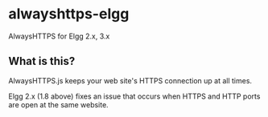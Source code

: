 # alwayshttps-elgg
AlwaysHTTPS for Elgg 2.x, 3.x

## What is this?
AlwaysHTTPS.js keeps your web site's HTTPS connection up at all times.

Elgg 2.x (1.8 above) fixes an issue that occurs when HTTPS and HTTP ports are open at the same website.
